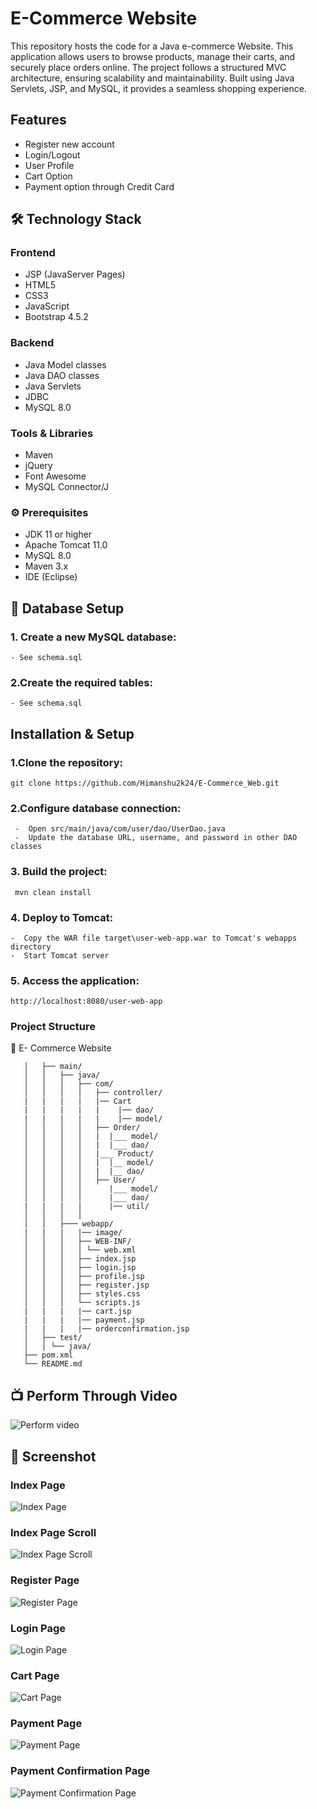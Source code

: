 # E-Commerce Website
This repository hosts the code for a Java e-commerce Website. This application allows users to browse products, manage their carts, and securely place orders online. The project follows a structured MVC architecture, ensuring scalability and maintainability. Built using Java Servlets, JSP, and MySQL, it provides a seamless shopping experience.
## Features
- Register new account
- Login/Logout
- User Profile
- Cart Option
- Payment option through Credit Card
## 🛠️ Technology Stack
### Frontend
- JSP (JavaServer Pages)
- HTML5
- CSS3
- JavaScript
- Bootstrap 4.5.2
### Backend
- Java Model classes
- Java DAO classes
- Java Servlets
- JDBC
- MySQL 8.0
### Tools & Libraries
- Maven
- jQuery
- Font Awesome
- MySQL Connector/J
### ⚙️ Prerequisites
- JDK 11 or higher
- Apache Tomcat 11.0
- MySQL 8.0
- Maven 3.x
- IDE (Eclipse)
## 🚀 Database Setup

### 1. Create a new MySQL database:
    - See schema.sql
### 2.Create the required tables:
    - See schema.sql
## Installation & Setup
### 1.Clone the repository:
    git clone https://github.com/Himanshu2k24/E-Commerce_Web.git 
### 2.Configure database connection:
     -  Open src/main/java/com/user/dao/UserDao.java 
     -  Update the database URL, username, and password in other DAO classes
### 3. Build the project:
     mvn clean install
### 4. Deploy to Tomcat:
    -  Copy the WAR file target\user-web-app.war to Tomcat's webapps directory
    -  Start Tomcat server

### 5. Access the application:
    http://localhost:8080/user-web-app 

### Project Structure

  📁 E- Commerce Website

```   ├── src/
   │   ├── main/
   │   │   ├── java/
   │   │   │   ├── com/
   │   │   │   │   ├── controller/
   |   |   |   |   |── Cart
   |   |   |   |   |    |── dao/
   |   |   |   |   |    |── model/
   │   │   │   │   ├── Order/
   │   │   │   │   |  |___ model/
   │   │   │   │   |  |___ dao/
   │   │   │   │   |___ Product/
   │   │   │   │   |  |__ model/
   │   │   │   │   |  |__ dao/
   │   │   │   │   ├── User/
   │   │   │   │      |___ model/
   │   │   │   │      |___ dao/
   |   |   |   |      |── util/
   │   │   │   │   
   │   │   ├─── webapp/
   |   |   |   |── image/
   │   │   │   ├── WEB-INF/
   │   │   │   │ └── web.xml
   │   │   │   ├── index.jsp
   │   │   │   ├── login.jsp
   │   │   │   ├── profile.jsp
   │   │   │   ├── register.jsp
   │   │   │   ├── styles.css
   │   │   │   └── scripts.js
   |   |   |   |── cart.jsp
   |   |   |   |── payment.jsp
   |   |   |   |── orderconfirmation.jsp
   │   ├── test/
   │   │ └── java/
   ├── pom.xml
   └── README.md
```
## 📺 Perform Through Video
![Perform video](https://github.com/user-attachments/assets/75bd49e4-b0e4-4d84-8ff7-899f9e4fe48e)

## 📸 Screenshot
### Index Page
![Index Page](https://github.com/user-attachments/assets/3a094e4d-f284-4012-8fe9-e06e5fa9fd30)
### Index Page Scroll
![Index Page Scroll](https://github.com/user-attachments/assets/b23e91f8-cd4a-41ca-8ba5-0a657064db01)
### Register Page
![Register Page](https://github.com/user-attachments/assets/1ebec300-2255-4e01-a350-7a850400afac)
### Login Page
![Login Page](https://github.com/user-attachments/assets/6132d4b9-cb76-4c72-9138-a4548451960a)
### Cart Page
![Cart Page](https://github.com/user-attachments/assets/3a6db967-bad2-4bb8-a001-b7d041dbe3dc)
### Payment Page
![Payment Page](https://github.com/user-attachments/assets/1def4afb-de77-4d23-8fb8-ff00286fed22)
### Payment Confirmation Page
![Payment Confirmation Page](https://github.com/user-attachments/assets/f90b4cff-45c8-4d87-af41-b541aa7af180)
